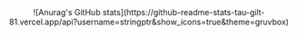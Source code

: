 <div align="center">
    ![Anurag's GitHub stats](https://github-readme-stats-tau-gilt-81.vercel.app/api?username=stringptr&show_icons=true&theme=gruvbox)
</div>
